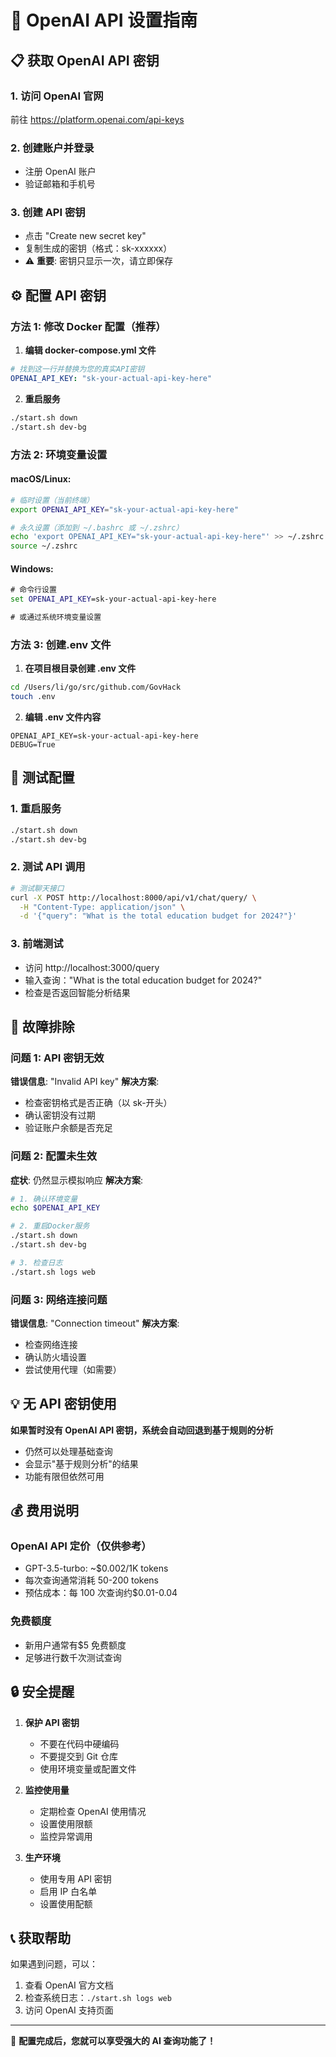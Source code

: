 # 🔑 OpenAI API 设置指南

## 📋 获取 OpenAI API 密钥

### 1. 访问 OpenAI 官网

前往 https://platform.openai.com/api-keys

### 2. 创建账户并登录

- 注册 OpenAI 账户
- 验证邮箱和手机号

### 3. 创建 API 密钥

- 点击 "Create new secret key"
- 复制生成的密钥（格式：sk-xxxxxx）
- ⚠️ **重要**: 密钥只显示一次，请立即保存

## ⚙️ 配置 API 密钥

### 方法 1: 修改 Docker 配置（推荐）

1. **编辑 docker-compose.yml 文件**

```yaml
# 找到这一行并替换为您的真实API密钥
OPENAI_API_KEY: "sk-your-actual-api-key-here"
```

2. **重启服务**

```bash
./start.sh down
./start.sh dev-bg
```

### 方法 2: 环境变量设置

#### macOS/Linux:

```bash
# 临时设置（当前终端）
export OPENAI_API_KEY="sk-your-actual-api-key-here"

# 永久设置（添加到 ~/.bashrc 或 ~/.zshrc）
echo 'export OPENAI_API_KEY="sk-your-actual-api-key-here"' >> ~/.zshrc
source ~/.zshrc
```

#### Windows:

```cmd
# 命令行设置
set OPENAI_API_KEY=sk-your-actual-api-key-here

# 或通过系统环境变量设置
```

### 方法 3: 创建.env 文件

1. **在项目根目录创建 .env 文件**

```bash
cd /Users/li/go/src/github.com/GovHack
touch .env
```

2. **编辑 .env 文件内容**

```
OPENAI_API_KEY=sk-your-actual-api-key-here
DEBUG=True
```

## 🧪 测试配置

### 1. 重启服务

```bash
./start.sh down
./start.sh dev-bg
```

### 2. 测试 API 调用

```bash
# 测试聊天接口
curl -X POST http://localhost:8000/api/v1/chat/query/ \
  -H "Content-Type: application/json" \
  -d '{"query": "What is the total education budget for 2024?"}'
```

### 3. 前端测试

- 访问 http://localhost:3000/query
- 输入查询："What is the total education budget for 2024?"
- 检查是否返回智能分析结果

## 🚨 故障排除

### 问题 1: API 密钥无效

**错误信息**: "Invalid API key"
**解决方案**:

- 检查密钥格式是否正确（以 sk-开头）
- 确认密钥没有过期
- 验证账户余额是否充足

### 问题 2: 配置未生效

**症状**: 仍然显示模拟响应
**解决方案**:

```bash
# 1. 确认环境变量
echo $OPENAI_API_KEY

# 2. 重启Docker服务
./start.sh down
./start.sh dev-bg

# 3. 检查日志
./start.sh logs web
```

### 问题 3: 网络连接问题

**错误信息**: "Connection timeout"
**解决方案**:

- 检查网络连接
- 确认防火墙设置
- 尝试使用代理（如需要）

## 💡 无 API 密钥使用

**如果暂时没有 OpenAI API 密钥，系统会自动回退到基于规则的分析**

- 仍然可以处理基础查询
- 会显示"基于规则分析"的结果
- 功能有限但依然可用

## 💰 费用说明

### OpenAI API 定价（仅供参考）

- GPT-3.5-turbo: ~$0.002/1K tokens
- 每次查询通常消耗 50-200 tokens
- 预估成本：每 100 次查询约$0.01-0.04

### 免费额度

- 新用户通常有$5 免费额度
- 足够进行数千次测试查询

## 🔒 安全提醒

1. **保护 API 密钥**

   - 不要在代码中硬编码
   - 不要提交到 Git 仓库
   - 使用环境变量或配置文件

2. **监控使用量**

   - 定期检查 OpenAI 使用情况
   - 设置使用限额
   - 监控异常调用

3. **生产环境**
   - 使用专用 API 密钥
   - 启用 IP 白名单
   - 设置使用配额

## 📞 获取帮助

如果遇到问题，可以：

1. 查看 OpenAI 官方文档
2. 检查系统日志：`./start.sh logs web`
3. 访问 OpenAI 支持页面

---

🎉 **配置完成后，您就可以享受强大的 AI 查询功能了！**
